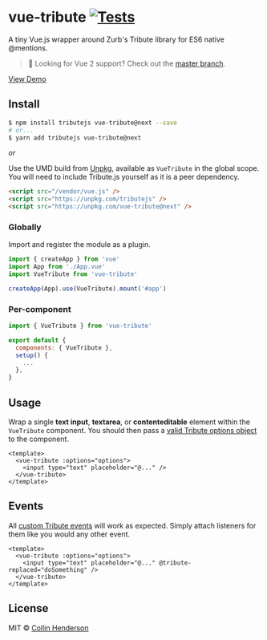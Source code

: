 # vue-tribute [![Tests](https://github.com/syropian/vue-tribute/actions/workflows/test.yml/badge.svg?branch=next)](https://github.com/syropian/vue-tribute/actions/workflows/test.yml)

A tiny Vue.js wrapper around Zurb's Tribute library for ES6 native @mentions.

> 🚦 Looking for Vue 2 support? Check out the [master branch](https://github.com/syropian/vue-tribute).

[View Demo](https://vue-tribute.netlify.app/)

## Install

```bash
$ npm install tributejs vue-tribute@next --save
# or...
$ yarn add tributejs vue-tribute@next
```

_or_

Use the UMD build from [Unpkg](https://unpkg.com/vue-tribute), available as `VueTribute` in the global scope. You will need to include Tribute.js yourself as it is a peer dependency.

```html
<script src="/vendor/vue.js" />
<script src="https://unpkg.com/tributejs" />
<script src="https://unpkg.com/vue-tribute@next" />
```

### Globally

Import and register the module as a plugin.

```javascript
import { createApp } from 'vue'
import App from './App.vue'
import VueTribute from 'vue-tribute'

createApp(App).use(VueTribute).mount('#app')
```

### Per-component

```javascript
import { VueTribute } from 'vue-tribute'

export default {
  components: { VueTribute },
  setup() {
    ...
  },
}
```

## Usage

Wrap a single **text input**, **textarea**, or **contenteditable** element within the `VueTribute` component. You should then pass a [valid Tribute options object](https://github.com/zurb/tribute#initializing) to the component.

```vue
<template>
  <vue-tribute :options="options">
    <input type="text" placeholder="@..." />
  </vue-tribute>
</template>
```

## Events

All [custom Tribute events](https://github.com/zurb/tribute#events) will work as expected. Simply attach listeners for them like you would any other event.

```vue
<template>
  <vue-tribute :options="options">
    <input type="text" placeholder="@..." @tribute-replaced="doSomething" />
  </vue-tribute>
</template>
```

## License

MIT © [Collin Henderson](https://github.com/syropian)
